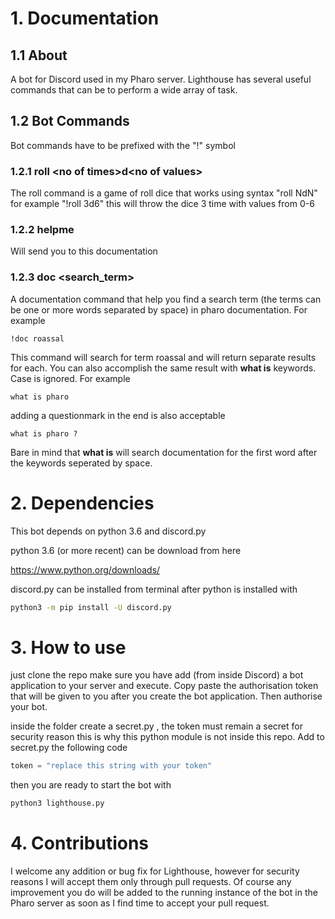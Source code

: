 

# 1. Documentation

## 1.1 About
A bot for Discord used in my Pharo server. Lighthouse has several useful commands that can be to perform a wide array of task. 

## 1.2 Bot Commands
Bot commands have to be prefixed with the "!" symbol

### 1.2.1 roll \<no of times\>d\<no of values\>
The roll command is a game of roll dice that works using syntax "roll NdN" for example "!roll 3d6" this will throw the dice 3 time with values from 0-6

### 1.2.2 helpme
Will send you to this documentation

### 1.2.3 doc \<search_term\>
A documentation command that help you find a search term (the terms can be one or more words separated by space) in pharo documentation. For example
```
!doc roassal  
``` 
This command will search for term roassal and will return separate results for each. 
You can also accomplish the same result with **what is** keywords. Case is ignored. For example
```
what is pharo
```
adding a questionmark in the end is also acceptable
```
what is pharo ?
```
Bare in mind that **what is** will search documentation for the first word after the keywords seperated by space. 

# 2. Dependencies 

This bot depends on python 3.6 and discord.py

python 3.6 (or more recent) can be download from here 

https://www.python.org/downloads/

discord.py can be installed from terminal after python is installed with

```bash
python3 -m pip install -U discord.py
```


# 3. How to use

just clone the repo make sure you have add (from inside Discord) a bot application to your server and execute. Copy paste the authorisation token that will be given to you after you create the bot application. Then authorise your bot.

inside the folder create a secret.py , the token must remain a secret for security reason this is why this python module is not inside this repo. Add to secret.py the following code

```python
token = "replace this string with your token"
```
then you are ready to start the bot with 

```bash
python3 lighthouse.py
```


# 4. Contributions

I welcome any addition or bug fix for Lighthouse, however for security reasons I will accept them only through pull requests. Of course any improvement you do will be added to the running instance of the bot in the Pharo server as soon as I find time to accept your pull request. 
